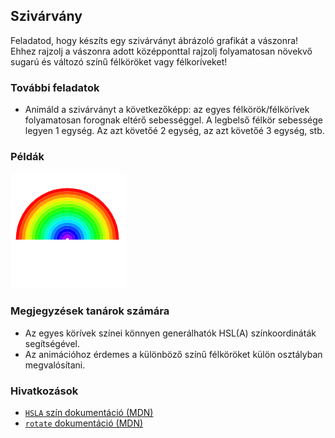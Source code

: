 ## Szivárvány

Feladatod, hogy készíts egy szivárványt ábrázoló grafikát a vászonra! Ehhez rajzolj a vászonra adott középponttal rajzolj folyamatosan növekvő sugarú és változó színű félköröket vagy félkoríveket!

### További feladatok

- Animáld a szivárványt a következőképp: az egyes félkörök/félkörívek folyamatosan forognak eltérő sebességgel. A legbelső félkör sebessége legyen 1 egység. Az azt követőé 2 egység, az azt követőé 3 egység, stb.

### Példák

<div class="align:center">

![A kész szivárvány](tasks/rainbow/assets/rainbow.png)

</div>

### Megjegyzések tanárok számára

- Az egyes körívek színei könnyen generálhatók HSL(A) színkoordináták segítségével.
- Az animációhoz érdemes a különböző színű félköröket külön osztályban megvalósítani.

### Hivatkozások

- [`HSLA` szín dokumentáció (MDN)][1]
- [`rotate` dokumentáció (MDN)][2]

[1]: https://developer.mozilla.org/en-US/docs/Web/CSS/color_value#HSL_colors
[2]: https://developer.mozilla.org/en-US/docs/Web/API/CanvasRenderingContext2D/rotate
